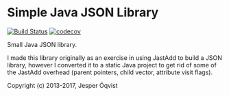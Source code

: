 Simple Java JSON Library
========================

[![Build Status](https://travis-ci.org/llbit/jo-json.svg?branch=master)](https://travis-ci.org/llbit/jo-json)
[![codecov](https://codecov.io/gh/llbit/jo-json/branch/master/graph/badge.svg)](https://codecov.io/gh/llbit/jo-json)

Small Java JSON library.

I made this library originally as an exercise in using JastAdd to build a JSON
library, however I converted it to a static Java project to get rid of some of
the JastAdd overhead (parent pointers, child vector, attribute visit flags).

Copyright (c) 2013-2017, Jesper Öqvist
